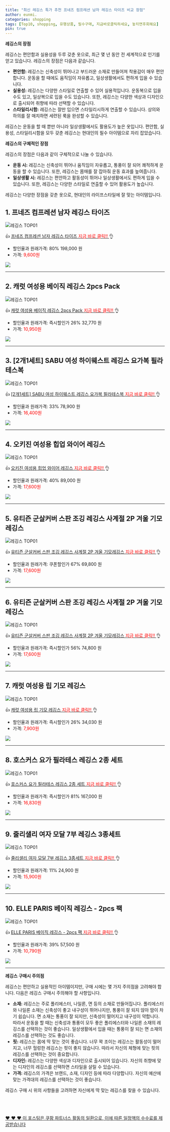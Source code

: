 ```yaml
---
title: "최신 레깅스 특가 추천 프네즈 컴프레션 남자 레깅스 타이즈 비교 장점"
author: eunmi.
categories: shopping
tags: [Top10, shopping, 유행상품, 필수구매, 지금바로클릭하세요, 놓치면후회해요]
pin: true
---
```

**레깅스의 장점**

레깅스는 편안함과 실용성을 두루 갖춘 옷으로, 최근 몇 년 동안 전 세계적으로 인기를 얻고 있습니다. 레깅스의 장점은 다음과 같습니다.

* **편안함:** 레깅스는 신축성이 뛰어나고 부드러운 소재로 만들어져 착용감이 매우 편안합니다. 운동을 할 때에도 움직임이 자유롭고, 일상생활에서도 편하게 입을 수 있습니다.
* **실용성:** 레깅스는 다양한 스타일로 연출할 수 있어 실용적입니다. 운동복으로 입을 수도 있고, 일상복으로 입을 수도 있습니다. 또한, 레깅스는 다양한 색상과 디자인으로 출시되어 취향에 따라 선택할 수 있습니다.
* **스타일리시함:** 레깅스는 잘만 입으면 스타일리시하게 연출할 수 있습니다. 상의와 하의를 잘 매치하면 세련된 룩을 완성할 수 있습니다.

레깅스는 운동을 할 때 뿐만 아니라 일상생활에서도 활용도가 높은 옷입니다. 편안함, 실용성, 스타일리시함을 모두 갖춘 레깅스는 현대인의 필수 아이템으로 자리 잡았습니다.

**레깅스의 구체적인 장점**

레깅스의 장점은 다음과 같이 구체적으로 나눌 수 있습니다.

* **운동 시:** 레깅스는 신축성이 뛰어나 움직임이 자유롭고, 통풍이 잘 되어 쾌적하게 운동을 할 수 있습니다. 또한, 레깅스는 몸매를 잘 잡아줘 운동 효과를 높여줍니다.
* **일상생활 시:** 레깅스는 편안하고 활동성이 뛰어나 일상생활에서도 편하게 입을 수 있습니다. 또한, 레깅스는 다양한 스타일로 연출할 수 있어 활용도가 높습니다.

레깅스는 다양한 장점을 갖춘 옷으로, 현대인의 라이프스타일에 잘 맞는 아이템입니다.

   

## 1. 프네즈 컴프레션 남자 레깅스 타이즈

![레깅스 TOP01](https://thumbnail10.coupangcdn.com/thumbnails/remote/230x230ex/image/vendor_inventory/c8d3/93773c59eee812e9655b5bfd3d1c50c7416468af4bd5dc9b114e0ab5ae28.jpg)


👍 [프네즈 컴프레션 남자 레깅스 타이즈 <font color=red> 지금 바로 클릭!! </font> ](https://link.coupang.com/re/AFFSDP?lptag=AF3617701&subid=GithubCoopas&pageKey=7468347940&traceid=V0-153&itemId=19482420606&vendorItemId=86592471168) 👌 


- 할인율과 원래가격: 80%  198,000   원
- 가격: <span style='color:red'>9,600원</span>

[![](/discount_price.png)](https://link.coupang.com/re/AFFSDP?lptag=AF3617701&subid=GithubCoopas&pageKey=7468347940&traceid=V0-153&itemId=19482420606&vendorItemId=86592471168)

---


   

## 2. 캐럿 여성용 베이직 레깅스 2pcs Pack

![레깅스 TOP01](https://thumbnail9.coupangcdn.com/thumbnails/remote/230x230ex/image/retail/images/4102767188906154-af7685fa-ef69-490b-ac80-d584ad490276.jpg)


👍 [캐럿 여성용 베이직 레깅스 2pcs Pack <font color=red> 지금 바로 클릭!! </font> ](https://link.coupang.com/re/AFFSDP?lptag=AF3617701&subid=GithubCoopas&pageKey=1857255494&traceid=V0-153&itemId=3157090203&vendorItemId=71144661404) 👌 


- 할인율과 원래가격: 즉시할인가 26%  32,770   원
- 가격: <span style='color:red'>10,950원</span>

[![](/discount_price.png)](https://link.coupang.com/re/AFFSDP?lptag=AF3617701&subid=GithubCoopas&pageKey=1857255494&traceid=V0-153&itemId=3157090203&vendorItemId=71144661404)

---


   

## 3. [2개1세트] SABU 여성 하이웨스트 레깅스 요가복 필라테스복

![레깅스 TOP01](https://thumbnail6.coupangcdn.com/thumbnails/remote/230x230ex/image/vendor_inventory/0067/2ff4f2858ce491709c7745636309cddb55dae3b95c55c80598382e0bf459.jpg)


👍 [[2개1세트] SABU 여성 하이웨스트 레깅스 요가복 필라테스복 <font color=red> 지금 바로 클릭!! </font> ](https://link.coupang.com/re/AFFSDP?lptag=AF3617701&subid=GithubCoopas&pageKey=5347951621&traceid=V0-153&itemId=7857905034&vendorItemId=86576632484) 👌 


- 할인율과 원래가격: 33%  78,900   원
- 가격: <span style='color:red'>16,400원</span>

[![](/discount_price.png)](https://link.coupang.com/re/AFFSDP?lptag=AF3617701&subid=GithubCoopas&pageKey=5347951621&traceid=V0-153&itemId=7857905034&vendorItemId=86576632484)

---


   

## 4. 오키진 여성용 힙업 와이어 레깅스

![레깅스 TOP01](https://thumbnail7.coupangcdn.com/thumbnails/remote/230x230ex/image/retail/images/2019/09/17/14/4/e3a696bb-eeeb-44c9-944c-5a40ed1a6633.jpg)


👍 [오키진 여성용 힙업 와이어 레깅스 <font color=red> 지금 바로 클릭!! </font> ](https://link.coupang.com/re/AFFSDP?lptag=AF3617701&subid=GithubCoopas&pageKey=302261823&traceid=V0-153&itemId=950795369&vendorItemId=71797638865) 👌 


- 할인율과 원래가격: 40%  89,000   원
- 가격: <span style='color:red'>17,600원</span>

[![](/discount_price.png)](https://link.coupang.com/re/AFFSDP?lptag=AF3617701&subid=GithubCoopas&pageKey=302261823&traceid=V0-153&itemId=950795369&vendorItemId=71797638865)

---


   

## 5. 유티즌 군살커버 스판 조깅 레깅스 사계절 2P 겨울 기모레깅스

![레깅스 TOP01](https://thumbnail9.coupangcdn.com/thumbnails/remote/230x230ex/image/vendor_inventory/410c/550df26fc39392f51200e7c7742cb4272a3e49e29af3638b2a0e5ea8ae92.jpg)


👍 [유티즌 군살커버 스판 조깅 레깅스 사계절 2P 겨울 기모레깅스 <font color=red> 지금 바로 클릭!! </font> ](https://link.coupang.com/re/AFFSDP?lptag=AF3617701&subid=GithubCoopas&pageKey=7631793035&traceid=V0-153&itemId=20257075623&vendorItemId=87344776409) 👌 


- 할인율과 원래가격: 쿠폰할인가 67%  69,800   원
- 가격: <span style='color:red'>17,600원</span>

[![](/discount_price.png)](https://link.coupang.com/re/AFFSDP?lptag=AF3617701&subid=GithubCoopas&pageKey=7631793035&traceid=V0-153&itemId=20257075623&vendorItemId=87344776409)

---


   

## 6. 유티즌 군살커버 스판 조깅 레깅스 사계절 2P 겨울 기모레깅스

![레깅스 TOP01](https://thumbnail10.coupangcdn.com/thumbnails/remote/230x230ex/image/vendor_inventory/356a/2635b2953b9839c8dee5be436462d63dfc12e2254cdbc2df14b00df008d8.jpg)


👍 [유티즌 군살커버 스판 조깅 레깅스 사계절 2P 겨울 기모레깅스 <font color=red> 지금 바로 클릭!! </font> ](https://link.coupang.com/re/AFFSDP?lptag=AF3617701&subid=GithubCoopas&pageKey=7631793035&traceid=V0-153&itemId=20257075610&vendorItemId=87344776379) 👌 


- 할인율과 원래가격: 즉시할인가 56%  74,800   원
- 가격: <span style='color:red'>17,600원</span>

[![](/discount_price.png)](https://link.coupang.com/re/AFFSDP?lptag=AF3617701&subid=GithubCoopas&pageKey=7631793035&traceid=V0-153&itemId=20257075610&vendorItemId=87344776379)

---


   

## 7. 캐럿 여성용 립 기모 레깅스

![레깅스 TOP01](https://thumbnail7.coupangcdn.com/thumbnails/remote/230x230ex/image/retail/images/1160798766068362-fc5f95fa-a8da-4e40-b340-3059c4908c9c.jpg)


👍 [캐럿 여성용 립 기모 레깅스 <font color=red> 지금 바로 클릭!! </font> ](https://link.coupang.com/re/AFFSDP?lptag=AF3617701&subid=GithubCoopas&pageKey=6072246454&traceid=V0-153&itemId=11216105595&vendorItemId=78493604101) 👌 


- 할인율과 원래가격: 즉시할인가 26%  34,030   원
- 가격: <span style='color:red'>7,900원</span>

[![](/discount_price.png)](https://link.coupang.com/re/AFFSDP?lptag=AF3617701&subid=GithubCoopas&pageKey=6072246454&traceid=V0-153&itemId=11216105595&vendorItemId=78493604101)

---


   

## 8. 호스커스 요가 필라테스 레깅스 2종 세트

![레깅스 TOP01](https://thumbnail8.coupangcdn.com/thumbnails/remote/230x230ex/image/vendor_inventory/9e65/dcfbea746b213e67d691f9960762c717523b9676a68b6d5b44c3f6c91c29.jpg)


👍 [호스커스 요가 필라테스 레깅스 2종 세트 <font color=red> 지금 바로 클릭!! </font> ](https://link.coupang.com/re/AFFSDP?lptag=AF3617701&subid=GithubCoopas&pageKey=6249413373&traceid=V0-153&itemId=12659039268&vendorItemId=83057627686) 👌 


- 할인율과 원래가격: 즉시할인가 81%  167,000   원
- 가격: <span style='color:red'>16,830원</span>

[![](/discount_price.png)](https://link.coupang.com/re/AFFSDP?lptag=AF3617701&subid=GithubCoopas&pageKey=6249413373&traceid=V0-153&itemId=12659039268&vendorItemId=83057627686)

---


   

## 9. 줄리샐리 여자 모달 7부 레깅스 3종세트

![레깅스 TOP01](https://thumbnail10.coupangcdn.com/thumbnails/remote/230x230ex/image/vendor_inventory/0cf0/3add932cc9588ab4c285881e8d82629b2b4755f71750cf393ced1e937309.jpg)


👍 [줄리샐리 여자 모달 7부 레깅스 3종세트 <font color=red> 지금 바로 클릭!! </font> ](https://link.coupang.com/re/AFFSDP?lptag=AF3617701&subid=GithubCoopas&pageKey=7204146907&traceid=V0-153&itemId=18216163075&vendorItemId=85426487089) 👌 


- 할인율과 원래가격: 11%  24,900   원
- 가격: <span style='color:red'>15,900원</span>

[![](/discount_price.png)](https://link.coupang.com/re/AFFSDP?lptag=AF3617701&subid=GithubCoopas&pageKey=7204146907&traceid=V0-153&itemId=18216163075&vendorItemId=85426487089)

---


   

## 10. ELLE PARIS 베이직 레깅스 - 2pcs 팩

![레깅스 TOP01](https://thumbnail6.coupangcdn.com/thumbnails/remote/230x230ex/image/retail/images/1074699913478591-d0f4dd59-1b38-47d0-a2a1-01730d8ac892.jpg)


👍 [ELLE PARIS 베이직 레깅스 - 2pcs 팩 <font color=red> 지금 바로 클릭!! </font> ](https://link.coupang.com/re/AFFSDP?lptag=AF3617701&subid=GithubCoopas&pageKey=7088712500&traceid=V0-153&itemId=17657502756&vendorItemId=84823023117) 👌 


- 할인율과 원래가격: 39%  57,500   원
- 가격: <span style='color:red'>10,790원</span>

[![](/discount_price.png)](https://link.coupang.com/re/AFFSDP?lptag=AF3617701&subid=GithubCoopas&pageKey=7088712500&traceid=V0-153&itemId=17657502756&vendorItemId=84823023117)

---
**레깅스 구매시 주의점**

레깅스는 편안하고 실용적인 아이템이지만, 구매 시에는 몇 가지 주의점을 고려해야 합니다. 다음은 레깅스 구매시 주의해야 할 사항입니다.

* **소재:** 레깅스는 주로 폴리에스터, 나일론, 면 등의 소재로 만들어집니다. 폴리에스터와 나일론 소재는 신축성이 좋고 내구성이 뛰어나지만, 통풍이 잘 되지 않아 땀이 차기 쉽습니다. 면 소재는 통풍이 잘 되지만, 신축성이 떨어지고 내구성이 약합니다. 따라서 운동을 할 때는 신축성과 통풍이 모두 좋은 폴리에스터와 나일론 소재의 레깅스를 선택하는 것이 좋습니다. 일상생활에서 입을 때는 통풍이 잘 되는 면 소재의 레깅스를 선택하는 것도 좋습니다.
* **핏:** 레깅스는 몸에 딱 맞는 것이 좋습니다. 너무 꽉 조이는 레깅스는 활동성이 떨어지고, 너무 헐렁한 레깅스는 핏이 좋지 않습니다. 따라서 자신의 체형에 맞는 핏의 레깅스를 선택하는 것이 중요합니다.
* **디자인:** 레깅스는 다양한 색상과 디자인으로 출시되어 있습니다. 자신의 취향에 맞는 디자인의 레깅스를 선택하면 스타일을 살릴 수 있습니다.
* **가격:** 레깅스의 가격은 브랜드, 소재, 디자인 등에 따라 다양합니다. 자신의 예산에 맞는 가격대의 레깅스를 선택하는 것이 좋습니다.

레깅스 구매 시 위의 사항들을 고려하면 자신에게 딱 맞는 레깅스를 찾을 수 있습니다.<br><br><br><br><br> [ ❤ ❤ ❤ 이 포스팅은 쿠팡 파트너스 활동의 일환으로, 이에 따른 일정액의 수수료를 제공받습니다](https://link.coupang.com/a/bcEFyh)